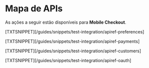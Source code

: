 # Mapa de APIs

As ações a seguir estão disponíveis para **Mobile Checkout**.

[TXTSNIPPET][/guides/snippets/test-integration/apiref-preferences]

[TXTSNIPPET][/guides/snippets/test-integration/apiref-payments]

[TXTSNIPPET][/guides/snippets/test-integration/apiref-customers]

[TXTSNIPPET][/guides/snippets/test-integration/apiref-oauth]

